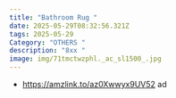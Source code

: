 ```yaml
---
title: "Bathroom Rug "
date: 2025-05-29T08:32:56.321Z
tags: 2025-05-29
Category: "OTHERS "
description: "8xx "
image: img/71tmctwzphl._ac_sl1500_.jpg
---
```

* https://amzlink.to/az0Xwwyx9UV52 ad